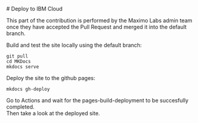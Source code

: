 # Deploy to IBM Cloud

This part of the contribution is performed by the Maximo Labs admin team once they have accepted the Pull Request and merged it into the default branch.</br>

Build and test the site locally using the default branch:

    git pull
    cd MKDocs
    mkdocs serve
 
Deploy the site to the github pages:
 
    mkdocs gh-deploy

Go to Actions and wait for the pages-build-deployment to be succesfully completed.</br>
Then take a look at the deployed site.